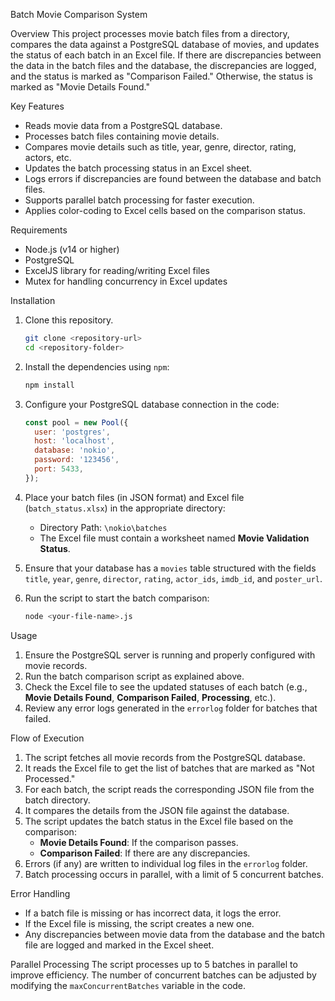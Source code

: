 Batch Movie Comparison System

Overview
This project processes movie batch files from a directory, compares the data against a PostgreSQL database of movies, and updates the status of each batch in an Excel file. If there are discrepancies between the data in the batch files and the database, the discrepancies are logged, and the status is marked as "Comparison Failed." Otherwise, the status is marked as "Movie Details Found."

Key Features
- Reads movie data from a PostgreSQL database.
- Processes batch files containing movie details.
- Compares movie details such as title, year, genre, director, rating, actors, etc.
- Updates the batch processing status in an Excel sheet.
- Logs errors if discrepancies are found between the database and batch files.
- Supports parallel batch processing for faster execution.
- Applies color-coding to Excel cells based on the comparison status.

Requirements
- Node.js (v14 or higher)
- PostgreSQL
- ExcelJS library for reading/writing Excel files
- Mutex for handling concurrency in Excel updates

Installation

1. Clone this repository.
    ```bash
    git clone <repository-url>
    cd <repository-folder>
    ```

2. Install the dependencies using `npm`:
    ```bash
    npm install
    ```

3. Configure your PostgreSQL database connection in the code:
    ```js
    const pool = new Pool({
      user: 'postgres',
      host: 'localhost',
      database: 'nokio',
      password: '123456',
      port: 5433,
    });
    ```

4. Place your batch files (in JSON format) and Excel file (`batch_status.xlsx`) in the appropriate directory:
    - Directory Path: `\nokio\batches`
    - The Excel file must contain a worksheet named **Movie Validation Status**.

5. Ensure that your database has a `movies` table structured with the fields `title`, `year`, `genre`, `director`, `rating`, `actor_ids`, `imdb_id`, and `poster_url`.

6. Run the script to start the batch comparison:
    ```bash
    node <your-file-name>.js
    ```

Usage

1. Ensure the PostgreSQL server is running and properly configured with movie records.
2. Run the batch comparison script as explained above.
3. Check the Excel file to see the updated statuses of each batch (e.g., **Movie Details Found**, **Comparison Failed**, **Processing**, etc.).
4. Review any error logs generated in the `errorlog` folder for batches that failed.

Flow of Execution

1. The script fetches all movie records from the PostgreSQL database.
2. It reads the Excel file to get the list of batches that are marked as "Not Processed."
3. For each batch, the script reads the corresponding JSON file from the batch directory.
4. It compares the details from the JSON file against the database.
5. The script updates the batch status in the Excel file based on the comparison:
    - **Movie Details Found**: If the comparison passes.
    - **Comparison Failed**: If there are any discrepancies.
6. Errors (if any) are written to individual log files in the `errorlog` folder.
7. Batch processing occurs in parallel, with a limit of 5 concurrent batches.

Error Handling

- If a batch file is missing or has incorrect data, it logs the error.
- If the Excel file is missing, the script creates a new one.
- Any discrepancies between movie data from the database and the batch file are logged and marked in the Excel sheet.

Parallel Processing
The script processes up to 5 batches in parallel to improve efficiency. The number of concurrent batches can be adjusted by modifying the `maxConcurrentBatches` variable in the code.

